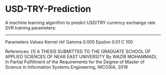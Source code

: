 # USD-TRY-Prediction
A machine learning algorithm to predict USD/TRY currency exchange rate
SVR training parameters:
_________________________
Parameters Values
Kernel      rbf
Gamma       0.005
Epsilon     0.01
C           100

References:
[1] A THESIS SUBMITTED TO THE GRADUATE SCHOOL OF APPLIED SCIENCES OF NEAR EAST UNIVERSITY By WAZIR MOHAMMADI, In Partial Fulfillment of the Requirements for the Degree of Master of Science in Information Systems Engineering, NICOSIA, 2019
